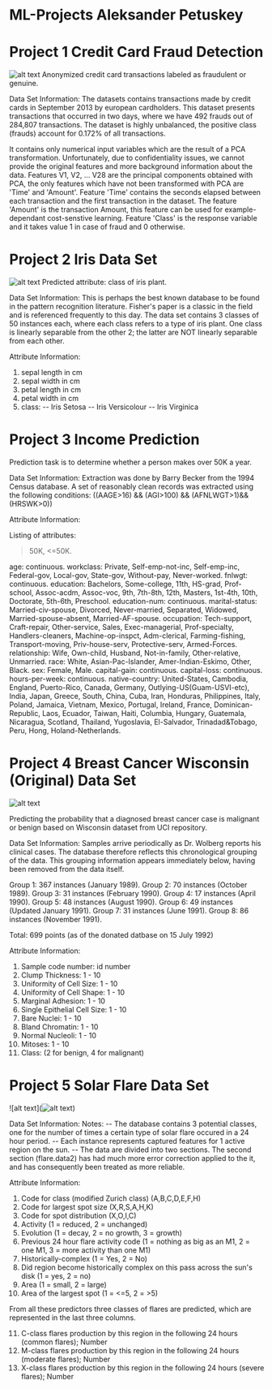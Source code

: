 # ML-Projects Aleksander Petuskey

# Project 1 Credit Card Fraud Detection
![alt text](https://github.com/Alek99/ML-Projects/blob/master/hack-3671982_1920-1-1.jpg)
Anonymized credit card transactions labeled as fraudulent or genuine. 

Data Set Information:
The datasets contains transactions made by credit cards in September 2013 by european cardholders. This dataset presents transactions that occurred in two days, where we have 492 frauds out of 284,807 transactions. The dataset is highly unbalanced, the positive class (frauds) account for 0.172% of all transactions.

It contains only numerical input variables which are the result of a PCA transformation. Unfortunately, due to confidentiality issues, we cannot provide the original features and more background information about the data. Features V1, V2, ... V28 are the principal components obtained with PCA, the only features which have not been transformed with PCA are 'Time' and 'Amount'. Feature 'Time' contains the seconds elapsed between each transaction and the first transaction in the dataset. The feature 'Amount' is the transaction Amount, this feature can be used for example-dependant cost-senstive learning. Feature 'Class' is the response variable and it takes value 1 in case of fraud and 0 otherwise.

# Project 2 Iris Data Set 
![alt text](https://github.com/Alek99/ML-Projects/blob/master/iris-cristata-dwarf-crested-iris-purple-flower-shutterstock-com_12594.jpg)
Predicted attribute: class of iris plant. 

Data Set Information:
This is perhaps the best known database to be found in the pattern recognition literature. Fisher's paper is a classic in the field and is referenced frequently to this day. The data set contains 3 classes of 50 instances each, where each class refers to a type of iris plant. One class is linearly separable from the other 2; the latter are NOT linearly separable from each other. 

Attribute Information:

1. sepal length in cm
2. sepal width in cm 
3. petal length in cm 
4. petal width in cm 
5. class: 
-- Iris Setosa 
-- Iris Versicolour 
-- Iris Virginica

# Project 3 Income Prediction

Prediction task is to determine whether a person makes over 50K a year. 

Data Set Information:
Extraction was done by Barry Becker from the 1994 Census database. A set of reasonably clean records was extracted using the following conditions: ((AAGE>16) && (AGI>100) && (AFNLWGT>1)&& (HRSWK>0)) 

Attribute Information:

Listing of attributes: 

>50K, <=50K. 

age: continuous. 
workclass: Private, Self-emp-not-inc, Self-emp-inc, Federal-gov, Local-gov, State-gov, Without-pay, Never-worked. 
fnlwgt: continuous. 
education: Bachelors, Some-college, 11th, HS-grad, Prof-school, Assoc-acdm, Assoc-voc, 9th, 7th-8th, 12th, Masters, 1st-4th, 10th, Doctorate, 5th-6th, Preschool. 
education-num: continuous. 
marital-status: Married-civ-spouse, Divorced, Never-married, Separated, Widowed, Married-spouse-absent, Married-AF-spouse. 
occupation: Tech-support, Craft-repair, Other-service, Sales, Exec-managerial, Prof-specialty, Handlers-cleaners, Machine-op-inspct, Adm-clerical, Farming-fishing, Transport-moving, Priv-house-serv, Protective-serv, Armed-Forces. 
relationship: Wife, Own-child, Husband, Not-in-family, Other-relative, Unmarried. 
race: White, Asian-Pac-Islander, Amer-Indian-Eskimo, Other, Black. 
sex: Female, Male. 
capital-gain: continuous. 
capital-loss: continuous. 
hours-per-week: continuous. 
native-country: United-States, Cambodia, England, Puerto-Rico, Canada, Germany, Outlying-US(Guam-USVI-etc), India, Japan, Greece, South, China, Cuba, Iran, Honduras, Philippines, Italy, Poland, Jamaica, Vietnam, Mexico, Portugal, Ireland, France, Dominican-Republic, Laos, Ecuador, Taiwan, Haiti, Columbia, Hungary, Guatemala, Nicaragua, Scotland, Thailand, Yugoslavia, El-Salvador, Trinadad&Tobago, Peru, Hong, Holand-Netherlands.


# Project 4 Breast Cancer Wisconsin (Original) Data Set 
![alt text](https://github.com/Alek99/ML-Projects/blob/master/71j1oOnmpCL._SY450_.jpg)

Predicting the probability that a diagnosed breast cancer case is malignant or benign based on Wisconsin dataset from UCI repository.

Data Set Information:
Samples arrive periodically as Dr. Wolberg reports his clinical cases. The database therefore reflects this chronological grouping of the data. This grouping information appears immediately below, having been removed from the data itself.

Group 1: 367 instances (January 1989).
Group 2: 70 instances (October 1989). 
Group 3: 31 instances (February 1990). 
Group 4: 17 instances (April 1990).
Group 5: 48 instances (August 1990). 
Group 6: 49 instances (Updated January 1991).
Group 7: 31 instances (June 1991).
Group 8: 86 instances (November 1991).

Total: 699 points (as of the donated datbase on 15 July 1992) 

Attribute Information:

1. Sample code number: id number 
2. Clump Thickness: 1 - 10 
3. Uniformity of Cell Size: 1 - 10 
4. Uniformity of Cell Shape: 1 - 10 
5. Marginal Adhesion: 1 - 10 
6. Single Epithelial Cell Size: 1 - 10 
7. Bare Nuclei: 1 - 10 
8. Bland Chromatin: 1 - 10 
9. Normal Nucleoli: 1 - 10 
10. Mitoses: 1 - 10 
11. Class: (2 for benign, 4 for malignant)

# Project 5 Solar Flare Data Set 
![alt text](![alt text](https://github.com/Alek99/ML-Projects/blob/master/Carrington-Event-e1550694799691-768x432.jpg))

Data Set Information:
Notes: 
-- The database contains 3 potential classes, one for the number of times a certain type of solar flare occured in a 24 hour period. 
-- Each instance represents captured features for 1 active region on the sun. 
-- The data are divided into two sections. The second section (flare.data2) has had much more error correction applied to the it, and has consequently been treated as more reliable.


Attribute Information:

1. Code for class (modified Zurich class) (A,B,C,D,E,F,H) 
2. Code for largest spot size (X,R,S,A,H,K) 
3. Code for spot distribution (X,O,I,C) 
4. Activity (1 = reduced, 2 = unchanged) 
5. Evolution (1 = decay, 2 = no growth, 3 = growth) 
6. Previous 24 hour flare activity code (1 = nothing as big as an M1, 2 = one M1, 3 = more activity than one M1) 
7. Historically-complex (1 = Yes, 2 = No) 
8. Did region become historically complex on this pass across the sun's disk (1 = yes, 2 = no) 
9. Area (1 = small, 2 = large) 
10. Area of the largest spot (1 = <=5, 2 = >5) 

From all these predictors three classes of flares are predicted, which are represented in the last three columns. 

11. C-class flares production by this region in the following 24 hours (common flares); Number 
12. M-class flares production by this region in the following 24 hours (moderate flares); Number 
13. X-class flares production by this region in the following 24 hours (severe flares); Number 


